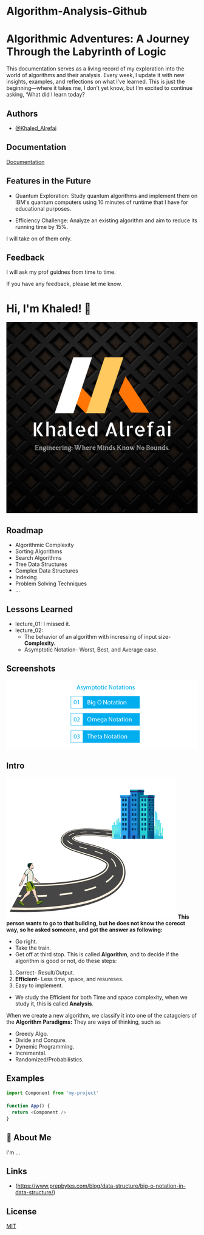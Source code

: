 # Algorithm-Analysis-Github
 
# Algorithmic Adventures: A Journey Through the Labyrinth of Logic

This documentation serves as a living record of my exploration into the world of 
algorithms and their analysis. Every week, I update it with new insights, examples, 
and reflections on what I’ve learned. This is just the beginning—where it takes me, 
I don’t yet know, but I’m excited to continue asking, ‘What did I learn today?


## Authors

- [@Khaled_Alrefai](https://github.com/Kaldx5)


## Documentation

[Documentation](Documentation)


## Features in the Future

- Quantum Exploration: Study quantum algorithms and implement them on IBM's quantum computers using 10 minutes of runtime that I have for educational purposes.

- Efficiency Challenge: Analyze an existing algorithm and aim to reduce its running time by 15%.


I will take on of them only.

## Feedback

 I will ask my prof guidnes from time to time.

 If you have any feedback, please let me know.


# Hi, I'm Khaled! 👋


![Logo](photos\ka.png)


## Roadmap

- Algorithmic Complexity
- Sorting Algorithms
- Search Algorithms
- Tree Data Structures
- Complex Data Structures
- Indexing
- Problem Solving Techniques
- ...

## Lessons Learned
- lecture_01: I missed it.
- lecture_02: 
    - The behavior of an algorithm with incressing of input size- **Complexity.**
    - Asymptotic Notation- Worst, Best, and Average case.


## Screenshots

![Types of Asymptotic Notations](photos\aa.png)


## Intro 
![man](photos\tr.png)
 **This person wants to go to that building, but he does not know the corecct way, so he asked someone, and got the answer as following:**
 - Go right.
 - Take the train.
 - Get off at third stop.
This is called **Algorithm**, and to decide if the algorithm is good or not, do these steps:
 1. Correct- Result/Output.
 2. **Efficient**- Less time, space, and resureses.
 3. Easy to implement.

* We study the Efficient for both Time and space complexity, when we study it, this is called **Analysis**.

When we create a new algorithm, we classify it into one of the catagoiers of the **Algorithm Paradigms:** They are ways of thinking, such as
  - Greedy Algo. 
  - Divide and Conqure.  
  - Dynemic Programming. 
  - Incremental. 
  - Randomized/Probabilistics.

## Examples

```javascript
import Component from 'my-project'

function App() {
  return <Component />
}
```


## 🚀 About Me
I'm ...

## Links
- (https://www.prepbytes.com/blog/data-structure/big-o-notation-in-data-structure/)
## License

[MIT](https://choosealicense.com/licenses/mit/)


